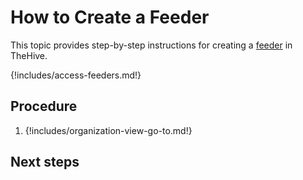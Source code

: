 # How to Create a Feeder

This topic provides step-by-step instructions for creating a [feeder](about-feeders.md) in TheHive.

{!includes/access-feeders.md!}

## Procedure

1. {!includes/organization-view-go-to.md!}

## Next steps
